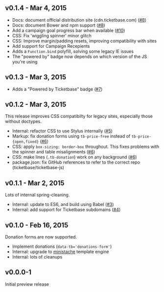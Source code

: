 ## v0.1.4 - Mar 4, 2015

 * Docs: document official distribution site (cdn.ticketbase.com) ([#8])
 * Docs: document Bower and npm support ([#8])
 * Add a campaign goal progress bar when available ([#10])
 * CSS: Fix 'wiggling spinner' minor glitch
 * CSS: Improve margin/padding resets, improving compatibility with sites
 * Add support for Campaign Recepients
 * Adds a `Function.bind` polyfill, solving some legacy IE issues
 * The "powered by" badge now depends on which version of the JS you're using

## v0.1.3 - Mar 3, 2015

 * Adds a "Powered by Ticketbase" badge ([#7])

## v0.1.2 - Mar 3, 2015

This release improves CSS compatibilty for legacy sites, especially those without doctypes.

 * Internal: refactor CSS to use Stylus internally ([#5])
 * Markup: fix donation forms using `tb-price-free` instead of `tb-price-{open,fixed}` ([#6])
 * CSS: apply `box-sizing: border-box` throughout. This fixes problems with the spinner and table misalignments ([#6])
 * CSS: make lines (`.tb-donation`) work on any background ([#6])
 * package.json: fix GitHub references to refer to the correct repo (ticketbase/ticketbase-js)

## v0.1.1 - Mar 2, 2015

Lots of internal spring-cleaning.

 * Internal: update to ES6, and build using Babel ([#3])
 * Internal: add support for Ticketbase subdomains ([#4])

## v0.1.0 - Feb 16, 2015

Donation forms are now supported.

 * Implement donations (`data-tb='donations-form'`)
 * Internal: upgrade to [ministache](https://www.npmjs.com/package/ministache) template engine
 * Internal: lots of cleanups

## v0.0.0-1

Initial preview release

[#3]: https://github.com/ticketbase/ticketbase-js/issues/3
[#4]: https://github.com/ticketbase/ticketbase-js/issues/4
[#5]: https://github.com/ticketbase/ticketbase-js/issues/5
[#6]: https://github.com/ticketbase/ticketbase-js/issues/6
[#7]: https://github.com/ticketbase/ticketbase-js/issues/7
[#8]: https://github.com/ticketbase/ticketbase-js/issues/8
[#9]: https://github.com/ticketbase/ticketbase-js/issues/9
[#10]: https://github.com/ticketbase/ticketbase-js/issues/10
